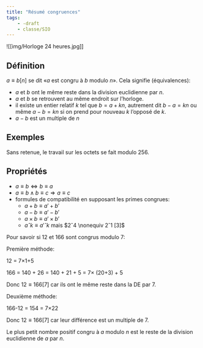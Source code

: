```yaml
---
title: "Résumé congruences"
tags:
    - -draft
    - classe/SIO
---
```


![[img/Horloge 24 heures.jpg]]

## Définition

$a \equiv b[n]$ se dit «*a* est congru à *b* modulo *n*».
Cela signifie (équivalences):

- *a* et *b* ont le même reste dans la division
  euclidienne par *n*.
- *a* et *b* se retrouvent au même endroit sur l’horloge.
- il existe un entier relatif *k* tel que $b = a + kn$,
  autrement dit $b - a = kn$ ou même $a - b = kn$
  si on prend pour nouveau *k* l’opposé de *k*.
- $a - b$ est un multiple de *n*

## Exemples

Sans retenue, le travail sur les octets se fait modulo 256.

## Propriétés

- $a \equiv b \Leftrightarrow b \equiv a$
- $a \equiv b \wedge b \equiv c \Rightarrow a \equiv c$
- formules de compatibilité en supposant les primes congrues:
    - $a+b \equiv a'+b'$
    - $a-b \equiv a'-b'$
    - $a×b \equiv a'×b'$
    - $aˆk \equiv a'ˆk$ mais $2ˆ4 \nonequiv 2ˆ1 [3]$

Pour savoir si 12 et 166 sont congrus modulo 7:

Première méthode:

12 = 7×1+5

166 = 140 + 26 = 140 + 21 + 5 = 7× (20+3) + 5

Donc $12 \equiv 166 [7]$ car ils ont le même reste dans la DE par 7.

Deuxième méthode:

166-12 = 154 = 7×22

Donc $12 \equiv 166 [7]$ car leur différence est un multiple de 7.

Le plus petit nombre positif congru à *a* modulo *n* est le reste
de la division euclidienne de *a* par *n*.
